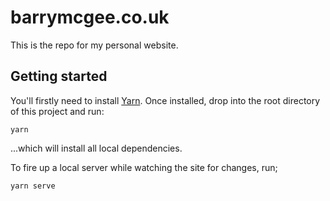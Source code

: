 # barrymcgee.co.uk

This is the repo for my personal website.

## Getting started

You'll firstly need to install [Yarn](https://yarnpkg.com/lang/en/docs/install/). Once installed, drop into the root directory of this project and run:

`yarn`

...which will install all local dependencies.

To fire up a local server while watching the site for changes, run;

`yarn serve`
